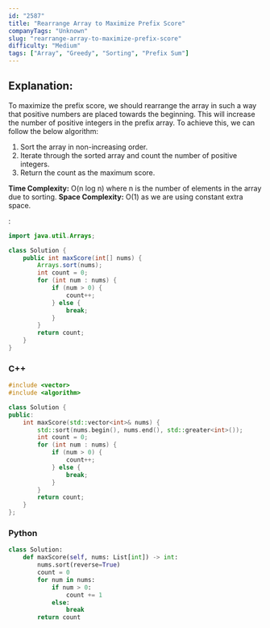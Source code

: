 ```yaml
---
id: "2587"
title: "Rearrange Array to Maximize Prefix Score"
companyTags: "Unknown"
slug: "rearrange-array-to-maximize-prefix-score"
difficulty: "Medium"
tags: ["Array", "Greedy", "Sorting", "Prefix Sum"]
---
```


## Explanation:
To maximize the prefix score, we should rearrange the array in such a way that positive numbers are placed towards the beginning. This will increase the number of positive integers in the prefix array. To achieve this, we can follow the below algorithm:
1. Sort the array in non-increasing order.
2. Iterate through the sorted array and count the number of positive integers.
3. Return the count as the maximum score.

**Time Complexity:** O(n log n) where n is the number of elements in the array due to sorting.
**Space Complexity:** O(1) as we are using constant extra space.

:

```java
import java.util.Arrays;

class Solution {
    public int maxScore(int[] nums) {
        Arrays.sort(nums);
        int count = 0;
        for (int num : nums) {
            if (num > 0) {
                count++;
            } else {
                break;
            }
        }
        return count;
    }
}
```

### C++
```cpp
#include <vector>
#include <algorithm>

class Solution {
public:
    int maxScore(std::vector<int>& nums) {
        std::sort(nums.begin(), nums.end(), std::greater<int>());
        int count = 0;
        for (int num : nums) {
            if (num > 0) {
                count++;
            } else {
                break;
            }
        }
        return count;
    }
};
```

### Python
```python
class Solution:
    def maxScore(self, nums: List[int]) -> int:
        nums.sort(reverse=True)
        count = 0
        for num in nums:
            if num > 0:
                count += 1
            else:
                break
        return count
```